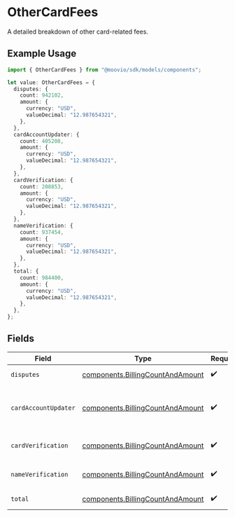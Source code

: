 # OtherCardFees

A detailed breakdown of other card-related fees.

## Example Usage

```typescript
import { OtherCardFees } from "@moovio/sdk/models/components";

let value: OtherCardFees = {
  disputes: {
    count: 942102,
    amount: {
      currency: "USD",
      valueDecimal: "12.987654321",
    },
  },
  cardAccountUpdater: {
    count: 405208,
    amount: {
      currency: "USD",
      valueDecimal: "12.987654321",
    },
  },
  cardVerification: {
    count: 208853,
    amount: {
      currency: "USD",
      valueDecimal: "12.987654321",
    },
  },
  nameVerification: {
    count: 937454,
    amount: {
      currency: "USD",
      valueDecimal: "12.987654321",
    },
  },
  total: {
    count: 984400,
    amount: {
      currency: "USD",
      valueDecimal: "12.987654321",
    },
  },
};
```

## Fields

| Field                                                                                | Type                                                                                 | Required                                                                             | Description                                                                          |
| ------------------------------------------------------------------------------------ | ------------------------------------------------------------------------------------ | ------------------------------------------------------------------------------------ | ------------------------------------------------------------------------------------ |
| `disputes`                                                                           | [components.BillingCountAndAmount](../../models/components/billingcountandamount.md) | :heavy_check_mark:                                                                   | Fees for disputes.                                                                   |
| `cardAccountUpdater`                                                                 | [components.BillingCountAndAmount](../../models/components/billingcountandamount.md) | :heavy_check_mark:                                                                   | Fees for card account updater services.                                              |
| `cardVerification`                                                                   | [components.BillingCountAndAmount](../../models/components/billingcountandamount.md) | :heavy_check_mark:                                                                   | Fees for card verification.                                                          |
| `nameVerification`                                                                   | [components.BillingCountAndAmount](../../models/components/billingcountandamount.md) | :heavy_check_mark:                                                                   | Fees for name verification.                                                          |
| `total`                                                                              | [components.BillingCountAndAmount](../../models/components/billingcountandamount.md) | :heavy_check_mark:                                                                   | Total other card fees.                                                               |